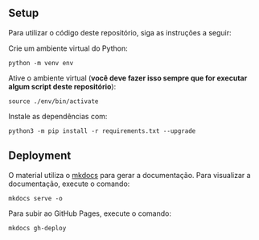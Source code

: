 ## Setup

Para utilizar o código deste repositório, siga as instruções a seguir:

Crie um ambiente virtual do Python:

``` shell
python -m venv env
```

Ative o ambiente virtual (**você deve fazer isso sempre que for executar algum script deste repositório**):

``` shell
source ./env/bin/activate
```

Instale as dependências com:

``` shell
python3 -m pip install -r requirements.txt --upgrade
```

## Deployment

O material utiliza o [mkdocs](https://www.mkdocs.org/) para gerar a documentação. Para visualizar a documentação, execute o comando:

``` shell
mkdocs serve -o
```

Para subir ao GitHub Pages, execute o comando:

``` shell
mkdocs gh-deploy
```
